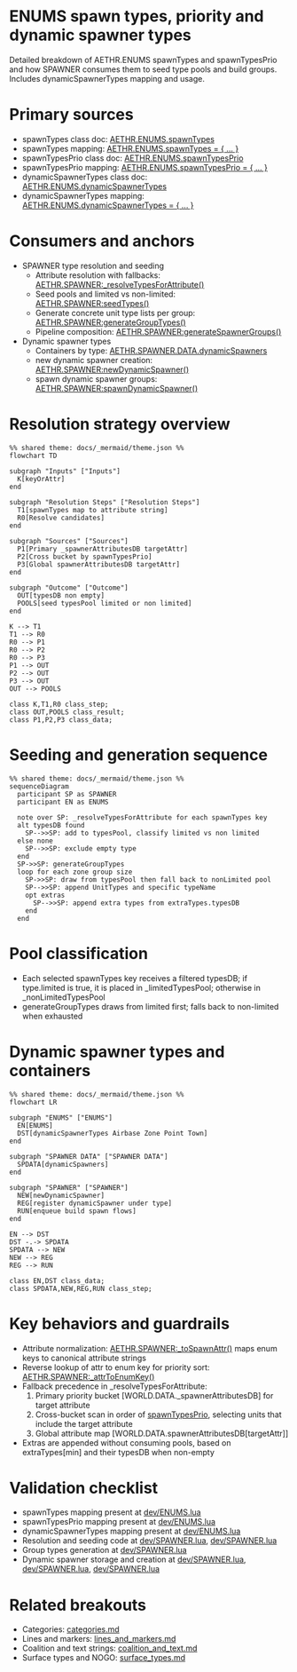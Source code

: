 # ENUMS spawn types, priority and dynamic spawner types

Detailed breakdown of AETHR.ENUMS spawnTypes and spawnTypesPrio and how SPAWNER consumes them to seed type pools and build groups. Includes dynamicSpawnerTypes mapping and usage.

# Primary sources

- spawnTypes class doc: [AETHR.ENUMS.spawnTypes](https://github.com/Gh0st352/AETHR/blob/main/dev/ENUMS.lua#L174)
- spawnTypes mapping: [AETHR.ENUMS.spawnTypes = { ... }](https://github.com/Gh0st352/AETHR/blob/main/dev/ENUMS.lua#L490)
- spawnTypesPrio class doc: [AETHR.ENUMS.spawnTypesPrio](https://github.com/Gh0st352/AETHR/blob/main/dev/ENUMS.lua#L245)
- spawnTypesPrio mapping: [AETHR.ENUMS.spawnTypesPrio = { ... }](https://github.com/Gh0st352/AETHR/blob/main/dev/ENUMS.lua#L562)
- dynamicSpawnerTypes class doc: [AETHR.ENUMS.dynamicSpawnerTypes](https://github.com/Gh0st352/AETHR/blob/main/dev/ENUMS.lua#L316)
- dynamicSpawnerTypes mapping: [AETHR.ENUMS.dynamicSpawnerTypes = { ... }](https://github.com/Gh0st352/AETHR/blob/main/dev/ENUMS.lua#L632)

# Consumers and anchors

- SPAWNER type resolution and seeding
  - Attribute resolution with fallbacks: [AETHR.SPAWNER:_resolveTypesForAttribute()](https://github.com/Gh0st352/AETHR/blob/main/dev/SPAWNER.lua#L1747)
  - Seed pools and limited vs non-limited: [AETHR.SPAWNER:seedTypes()](https://github.com/Gh0st352/AETHR/blob/main/dev/SPAWNER.lua#L1804)
  - Generate concrete unit type lists per group: [AETHR.SPAWNER:generateGroupTypes()](https://github.com/Gh0st352/AETHR/blob/main/dev/SPAWNER.lua#L1599)
  - Pipeline composition: [AETHR.SPAWNER:generateSpawnerGroups()](https://github.com/Gh0st352/AETHR/blob/main/dev/SPAWNER.lua#L660)
- Dynamic spawner types
  - Containers by type: [AETHR.SPAWNER.DATA.dynamicSpawners](https://github.com/Gh0st352/AETHR/blob/main/dev/SPAWNER.lua#L85)
  - new dynamic spawner creation: [AETHR.SPAWNER:newDynamicSpawner()](https://github.com/Gh0st352/AETHR/blob/main/dev/SPAWNER.lua#L467)
  - spawn dynamic spawner groups: [AETHR.SPAWNER:spawnDynamicSpawner()](https://github.com/Gh0st352/AETHR/blob/main/dev/SPAWNER.lua#L438)

# Resolution strategy overview

```mermaid
%% shared theme: docs/_mermaid/theme.json %%
flowchart TD

subgraph "Inputs" ["Inputs"]
  K[keyOrAttr]
end

subgraph "Resolution Steps" ["Resolution Steps"]
  T1[spawnTypes map to attribute string]
  R0[Resolve candidates]
end

subgraph "Sources" ["Sources"]
  P1[Primary _spawnerAttributesDB targetAttr]
  P2[Cross bucket by spawnTypesPrio]
  P3[Global spawnerAttributesDB targetAttr]
end

subgraph "Outcome" ["Outcome"]
  OUT[typesDB non empty]
  POOLS[seed typesPool limited or non limited]
end

K --> T1
T1 --> R0
R0 --> P1
R0 --> P2
R0 --> P3
P1 --> OUT
P2 --> OUT
P3 --> OUT
OUT --> POOLS

class K,T1,R0 class_step;
class OUT,POOLS class_result;
class P1,P2,P3 class_data;
```

# Seeding and generation sequence

```mermaid
%% shared theme: docs/_mermaid/theme.json %%
sequenceDiagram
  participant SP as SPAWNER
  participant EN as ENUMS

  note over SP: _resolveTypesForAttribute for each spawnTypes key
  alt typesDB found
    SP-->>SP: add to typesPool, classify limited vs non limited
  else none
    SP-->>SP: exclude empty type
  end
  SP->>SP: generateGroupTypes
  loop for each zone group size
    SP->>SP: draw from typesPool then fall back to nonLimited pool
    SP-->>SP: append UnitTypes and specific typeName
    opt extras
      SP-->>SP: append extra types from extraTypes.typesDB
    end
  end
```

# Pool classification

- Each selected spawnTypes key receives a filtered typesDB; if type.limited is true, it is placed in _limitedTypesPool; otherwise in _nonLimitedTypesPool
- generateGroupTypes draws from limited first; falls back to non-limited when exhausted

# Dynamic spawner types and containers

```mermaid
%% shared theme: docs/_mermaid/theme.json %%
flowchart LR

subgraph "ENUMS" ["ENUMS"]
  EN[ENUMS]
  DST[dynamicSpawnerTypes Airbase Zone Point Town]
end

subgraph "SPAWNER DATA" ["SPAWNER DATA"]
  SPDATA[dynamicSpawners]
end

subgraph "SPAWNER" ["SPAWNER"]
  NEW[newDynamicSpawner]
  REG[register dynamicSpawner under type]
  RUN[enqueue build spawn flows]
end

EN --> DST
DST -.-> SPDATA
SPDATA --> NEW
NEW --> REG
REG --> RUN

class EN,DST class_data;
class SPDATA,NEW,REG,RUN class_step;
```

# Key behaviors and guardrails

- Attribute normalization: [AETHR.SPAWNER:_toSpawnAttr()](https://github.com/Gh0st352/AETHR/blob/main/dev/SPAWNER.lua#L1713) maps enum keys to canonical attribute strings
- Reverse lookup of attr to enum key for priority sort: [AETHR.SPAWNER:_attrToEnumKey()](https://github.com/Gh0st352/AETHR/blob/main/dev/SPAWNER.lua#L1721)
- Fallback precedence in _resolveTypesForAttribute:
  1. Primary priority bucket [WORLD.DATA._spawnerAttributesDB] for target attribute
  2. Cross-bucket scan in order of [spawnTypesPrio](https://github.com/Gh0st352/AETHR/blob/main/dev/ENUMS.lua#L562), selecting units that include the target attribute
  3. Global attribute map [WORLD.DATA.spawnerAttributesDB[targetAttr]]
- Extras are appended without consuming pools, based on extraTypes[min] and their typesDB when non-empty

# Validation checklist

- spawnTypes mapping present at [dev/ENUMS.lua](https://github.com/Gh0st352/AETHR/blob/main/dev/ENUMS.lua#L490)
- spawnTypesPrio mapping present at [dev/ENUMS.lua](https://github.com/Gh0st352/AETHR/blob/main/dev/ENUMS.lua#L562)
- dynamicSpawnerTypes mapping present at [dev/ENUMS.lua](https://github.com/Gh0st352/AETHR/blob/main/dev/ENUMS.lua#L632)
- Resolution and seeding code at [dev/SPAWNER.lua](https://github.com/Gh0st352/AETHR/blob/main/dev/SPAWNER.lua#L1747), [dev/SPAWNER.lua](https://github.com/Gh0st352/AETHR/blob/main/dev/SPAWNER.lua#L1804)
- Group types generation at [dev/SPAWNER.lua](https://github.com/Gh0st352/AETHR/blob/main/dev/SPAWNER.lua#L1599)
- Dynamic spawner storage and creation at [dev/SPAWNER.lua](https://github.com/Gh0st352/AETHR/blob/main/dev/SPAWNER.lua#L85), [dev/SPAWNER.lua](https://github.com/Gh0st352/AETHR/blob/main/dev/SPAWNER.lua#L467), [dev/SPAWNER.lua](https://github.com/Gh0st352/AETHR/blob/main/dev/SPAWNER.lua#L438)

# Related breakouts

- Categories: [categories.md](./categories.md)
- Lines and markers: [lines_and_markers.md](./lines_and_markers.md)
- Coalition and text strings: [coalition_and_text.md](./coalition_and_text.md)
- Surface types and NOGO: [surface_types.md](./surface_types.md)